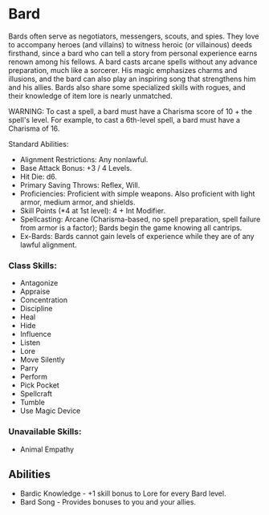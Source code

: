 # Bard

Bards often serve as negotiators, messengers, scouts, and spies. They love to accompany heroes (and villains) to witness heroic (or villainous) deeds firsthand, since a bard who can tell a story from personal experience earns renown among his fellows. A bard casts arcane spells without any advance preparation, much like a sorcerer. His magic emphasizes charms and illusions, and the bard can also play an inspiring song that strengthens him and his allies. Bards also share some specialized skills with rogues, and their knowledge of item lore is nearly unmatched. 

WARNING: To cast a spell, a bard must have a Charisma score of 10 + the spell's level. For example, to cast a 6th-level spell, a bard must have a Charisma of 16.

Standard Abilities:
- Alignment Restrictions: Any nonlawful.
- Base Attack Bonus: +3 / 4 Levels.
- Hit Die: d6.
- Primary Saving Throws: Reflex, Will.
- Proficiencies: Proficient with simple weapons. Also proficient with light armor, medium armor, and shields.
- Skill Points (*4 at 1st level): 4 + Int Modifier.
- Spellcasting: Arcane (Charisma-based, no spell preparation, spell failure from armor is a factor); Bards begin the game knowing all cantrips.
- Ex-Bards: Bards cannot gain levels of experience while they are of any lawful alignment.

### Class Skills: 
* Antagonize
* Appraise
* Concentration
* Discipline
* Heal
* Hide
* Influence
* Listen
* Lore
* Move Silently
* Parry
* Perform
* Pick Pocket
* Spellcraft
* Tumble
* Use Magic Device

### Unavailable Skills: 
* Animal Empathy

## Abilities

* Bardic Knowledge - +1 skill bonus to Lore for every Bard level.
* Bard Song - Provides bonuses to you and your allies.
